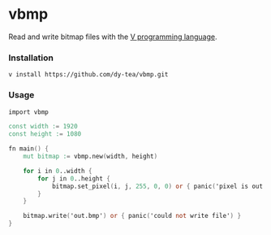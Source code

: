 # vbmp

Read and write bitmap files with the [V programming language](https://vlang.io).

### Installation
```
v install https://github.com/dy-tea/vbmp.git
```

### Usage
```v
import vbmp

const width := 1920
const height := 1080

fn main() {
    mut bitmap := vbmp.new(width, height)

    for i in 0..width {
        for j in 0..height {
            bitmap.set_pixel(i, j, 255, 0, 0) or { panic('pixel is out of bounds of image') }
        }
    }

    bitmap.write('out.bmp') or { panic('could not write file') }
}

```

